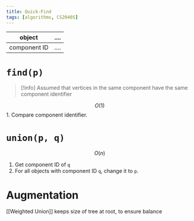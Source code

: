 ```yaml
---
title: Quick-Find
tags: [algorithms, CS2040S]
---
```


| object       | .... |
| ------------ | ---- |
| component ID | .... |

# ``find(p)``

> [!info] Assumed that vertices in the same component have the same component identifier

$$ O(1)$$ 1. Compare component identifier.

# ``union(p, q)``


$$ O(n) $$
1. Get component ID of ``q``
2. For all objects with component ID ``q``, change it to ``p``.

# Augmentation
[[Weighted Union]] keeps size of tree at root, to ensure balance